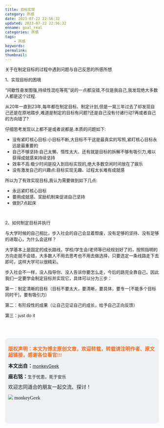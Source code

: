 ```yaml
---
title: 目标实现
category: 所感
date: 2023-07-22 22:56:32
updated: 2023-07-22 22:56:32
enname: goal_real
categories: 所感
tags:
	- 所感
keywords:
permalink:
thumbnail:
---
```


关于在制定目标的过程中遇到问题与自己反思的所感所想

<!--more-->

1、实现目标的困境

“间歇性奋发图强,持续性混吃等死”说的一点都没错,不仅是我自己,我发现绝大多数人都是这个过程.

从20年一直到23年,每年都在制定目标、制定计划,但是一晃三年过去了却发现自己还是在原地踏步,难道是制定的目标有问题?还是自己没有付诸行动?再或者自己的方向错了?

仔细思考发现以上都不是或者说都是.本质的问题如下:

- 没有紧盯核心目标:小目标不断,大目标不干这是最真实的写照,紧盯核心目标永远是最重要的
- 自己不够坚持:自己太懒、惰性太大、还有就是目标的拆解不够有吸引力,难以获得成就感来持续坚持
- 效率不高:极少时间是投入到目标实现的,绝大多数空闲时间放在了娱乐
- 没有激发自己的兴趣点:目标实现无趣、过程太长难有成就感

所以为了有效实现目标,我认为需要做到如下几点:

- 永远紧盯核心目标
- 要用成就感、奖励机制来促进自己坚持
- 做到7点起床

</br>

2、如何制定目标并执行

与大学时候的自己相比，步入社会的自己会显着颓废，没有足够的坚持、没有足够的进取心，为什么会这样？

大学基本上是固定的成长路线，学校/学生会/老师等已经规划好了的，按照指明的方向走就不会错，大多数人不用去思考也不用去做选择，只要选定一条线路走下去即可，这样大学可以很精彩。

步入社会不一样，没人指导你、没人告诉你要怎么走，今后的路完全靠自己。因此我们一定要学会制定目标并实现它，具体可以分为三步：

第一：制定清晰的目标（目标不要太大，要清晰，要具体，要专一[不能多个目标同时干]，要有吸引力）

第二：有阶段性的成果（让自己见证自己的成长，给予自己正向反馈）

第三：just do it



</br>

</br>

</br>

<script>
var _hmt = _hmt || [];
(function() {
  var hm = document.createElement("script");
  hm.src = "https://hm.baidu.com/hm.js?2f798e6b269c8a40f12bef25d7f1876d";
  var s = document.getElementsByTagName("script")[0]; 
  s.parentNode.insertBefore(hm, s);
})();
</script>

<div style="height:260px; background-color:rgb(238,240,244); padding:10px;border-radius:10px;">
    <p style="color:#f36c21;font:bold 16px/20px 'kaiTi';">
      版权声明：本文为博主原创文章，欢迎转载，转载请注明作者、原文超链接，感谢各位看官!!!
    </p>
    <p>
      <span style="font:bold 16px/20px 'kaiTi';">本文出自：</span><a href="https://monkeyGeek369.github.io">monkeyGeek</a> 
    </p>
    <p>
      <span style="font:bold 16px/20px 'kaiTi';">座右铭：</span><span>生于忧患，死于安乐</span> 
    </p>
    <p>
      <span style="font:16px/20px 'kaiTi';">欢迎志同道合的朋友一起交流、探讨！</span> 
    </p>
    <img style="height:auto; width:auto;flot:left;" src="../../../../image/monkey64.png" /><span style="font:16px/20px 'kaiTi';flot:left;">   monkeyGeek</span>


